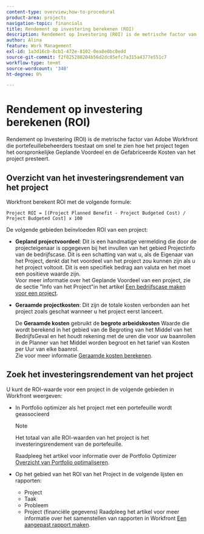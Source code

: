 ```yaml
---
content-type: overview;how-to-procedural
product-area: projects
navigation-topic: financials
title: Rendement op investering berekenen (ROI)
description: Rendement op Investering (ROI) is de metrische factor van Adobe Workfront die portefeuillebeheerders toestaat om snel te zien hoe het project tegen het oorspronkelijke Geplande Voordeel en de Gefabriceerde Kosten van het project presteert.
author: Alina
feature: Work Management
exl-id: 1a3d16cb-8cb1-472e-8102-0ea8e0bc0edd
source-git-commit: f2f825280204b56d2dc85efc7a315a4377e551c7
workflow-type: tm+mt
source-wordcount: '348'
ht-degree: 0%

---
```


# Rendement op investering berekenen (ROI)

Rendement op Investering (ROI) is de metrische factor van Adobe Workfront die portefeuillebeheerders toestaat om snel te zien hoe het project tegen het oorspronkelijke Geplande Voordeel en de Gefabriceerde Kosten van het project presteert.

## Overzicht van het investeringsrendement van het project

Workfront berekent ROI met de volgende formule:

```
Project ROI = [(Project Planned Benefit - Project Budgeted Cost) / Project Budgeted Cost] x 100
```

De volgende gebieden beïnvloeden ROI van een project:

* **Gepland projectvoordeel**: Dit is een handmatige vermelding die door de projecteigenaar is opgegeven bij het invullen van het gebied Projectinfo van de bedrijfscase. Dit is een schatting van wat u, als de Eigenaar van het Project, denkt dat het voordeel van het project zou kunnen zijn als u het project voltooit. Dit is een specifiek bedrag aan valuta en het moet een positieve waarde zijn.\
   Voor meer informatie over het Geplande Voordeel van een project, zie de sectie &quot;Info van het Project&quot;in het artikel [Een bedrijfscase maken voor een project](../../../manage-work/projects/define-a-business-case/create-business-case.md).

* **Geraamde projectkosten**: Dit zijn de totale kosten verbonden aan het project zoals geschat wanneer u het project eerst lanceert.

   De **Geraamde kosten** gebruikt de **begrote arbeidskosten** Waarde die wordt berekend in het gebied van de Begroting van het Middel van het BedrijfsGeval en het houdt rekening met de uren die voor uw baanrollen in de Planner van het Middel worden begroot en het tarief van Kosten per Uur van elke baanrol.\
   Zie voor meer informatie [Geraamde kosten berekenen](../../../manage-work/projects/project-finances/budgeted-cost.md).

## Zoek het investeringsrendement van het project

U kunt de ROI-waarde voor een project in de volgende gebieden in Workfront weergeven:

* In Portfolio optimizer als het project met een portefeuille wordt geassocieerd

   >[!NOTE]
   >
   >Het totaal van alle ROI-waarden van het project is het investeringsrendement van de portefeuille.

   Raadpleeg het artikel voor informatie over de Portfolio Optimizer [Overzicht van Portfolio optimaliseren](../../../manage-work/portfolios/portfolio-optimizer/portfolio-optimizer-overview.md).

* Op het gebied van het ROI van het Project in de volgende lijsten en rapporten: 

   * Project
   * Taak
   * Probleem
   * Project (financiële gegevens)
   Raadpleeg het artikel voor meer informatie over het samenstellen van rapporten in Workfront [Een aangepast rapport maken](../../../reports-and-dashboards/reports/creating-and-managing-reports/create-custom-report.md).
